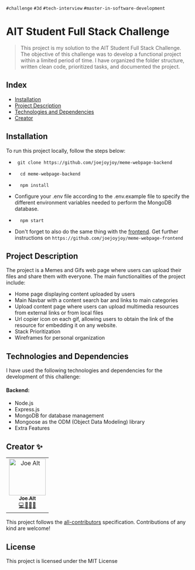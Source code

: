 `#challenge` `#3d` `#tech-interview` `#master-in-software-development`

# AIT Student Full Stack Challenge
> This project is my solution to the AIT Student Full Stack Challenge. The objective of this challenge was to develop a functional project within a limited period of time. I have organized the folder structure, written clean code, prioritized tasks, and documented the project.

## Index <!-- omit in toc -->
- [Installation](#installation)
- [Project Description](#project-description)
- [Technologies and Dependencies](#technologies-and-dependencies)
- [Creator](#creator-)

## Installation
To run this project locally, follow the steps below:


- ```
   git clone https://github.com/joejoyjoy/meme-webpage-backend
  ```
- ```
    cd meme-webpage-backend
  ```

- ```
    npm install
  ```

- Configure your .env file according to the .env.example file to specify the different environment variables needed to perform the MongoDB database.

- ```
    npm start
  ```

- Don't forget to also do the same thing with the [frontend](https://github.com/joejoyjoy/meme-webpage-frontend). Get further  instructions on `https://github.com/joejoyjoy/meme-webpage-frontend`

## Project Description
The project is a Memes and Gifs web page where users can upload their files and share them with everyone. The main functionalities of the project include:

- Home page displaying content uploaded by users
- Main Navbar with a content search bar and links to main categories
- Upload content page where users can upload multimedia resources from external links or from local files
- Url copier icon on each gif, allowing users to obtain the link of the resource for embedding it on any website.
- Stack Prioritization
- Wireframes for personal organization

## Technologies and Dependencies
I have used the following technologies and dependencies for the development of this challenge:

#### Backend:
- Node.js
- Express.js
- MongoDB for database management
- Mongoose as the ODM (Object Data Modeling) library
- Extra Features

## Creator ✨

<!-- ALL-CONTRIBUTORS-LIST:START - Do not remove or modify this section -->
<!-- prettier-ignore-start -->
<!-- markdownlint-disable -->
<table>
  <tbody>
    <tr>
      <td align="center">
        <a href="https://github.com/joejoyjoy">
          <img src="https://avatars.githubusercontent.com/u/73751755" width="100px" alt="Joe Alt"/>
          <br />
          <sub>
          <b>Joe Alt</b>
          </sub>
        </a>
        <br />
        <a href="#developer-joe" title="code-tools-maintenance-design">💻🔧🚧🎨</a>
      </td>
    </tr>
  </tbody>
</table>

This project follows the [all-contributors](https://allcontributors.org) specification.
Contributions of any kind are welcome!

## License <!-- omit in toc -->

This project is licensed under the MIT License
